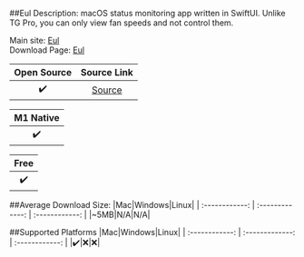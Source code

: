 ##Eul
Description: macOS status monitoring app written in SwiftUI. Unlike TG Pro, you can only view fan speeds and not control them.

Main site: [Eul](https://github.com/gao-sun/eul)
<br>Download Page: [Eul](https://github.com/gao-sun/eul/releases)

|Open Source|Source Link|
| :------------: |:------------: |
|✔️|[Source](https://github.com/gao-sun/eul)|

|M1 Native|
| :------------: |
|✔️|

|Free|
| :------------: |
|✔️|

##Average Download Size: 
|Mac|Windows|Linux|
| :------------: | :-------------: | :------------: |
|~5MB|N/A|N/A|

##Supported Platforms
|Mac|Windows|Linux|
| :------------: | :-------------: | :------------: |
|✔️|❌|❌|


